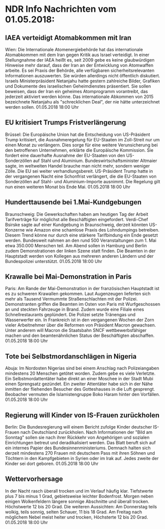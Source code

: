 # NDR Info Nachrichten vom 01.05.2018:


## IAEA verteidigt Atomabkommen mit Iran
Wien: Die Internationale Atomenergiebehörde hat das internationale Atomabkommen mit dem Iran gegen Kritik aus Israel verteidigt. In einer Stellungnahme der IAEA heißt es, seit 2009 gebe es keine glaubwürdigen Hinweise mehr darauf, dass der Iran an der Entwicklung von Atomwaffen arbeite. Es sei Praxis der Behörde, alle verfügbaren sicherheitsrelevanten Informationen auszuwerten. Sie würden allerdings nicht öffentlich diskutiert. Israels Ministerpräsident Netanjahu hatte gestern zahlreiche Bilder, Grafiken und Dokumente des israelischen Geheimdienstes präsentiert. Sie sollen beweisen, dass der Iran ein geheimes Atomprogramm vorantreibt, das jederzeit aktiviert werden könne. Das internationale Abkommen von 2015 bezeichnete Netanjahu als "schrecklichen Deal", der nie hätte unterzeichnet werden sollen. 01.05.2018 18:00 Uhr 

## EU kritisiert Trumps Fristverlängerung
Brüssel: Die Europäische Union hat die Entscheidung von US-Präsident Trump kritisiert, die Ausnahmeregelung für EU-Staaten im Zoll-Streit nur um einen Monat zu verlängern. Dies sorge für eine weitere Verunsicherung bei den betroffenen Unternehmen, erklärte die Europäische Kommission. Sie fordert eine dauerhafte Ausnahme der EU-Staaten von den US-Sonderzöllen auf Stahl und Aluminium. Bundeswirtschaftsminister Altmaier sagte, im weltweiten Handel brauche man nicht mehr, sondern weniger Zölle. Die EU sei weiter verhandlungsbereit. US-Präsident Trump hatte in der vergangenen Nacht eine Schonfrist verlängert, die die EU-Staaten von Sonderzöllen auf Stahl- und Aluminium-Importe ausnimmt. Die Regelung gilt nun einen weiteren Monat bis Ende Mai. 01.05.2018 18:00 Uhr 

## Hunderttausende bei 1.Mai-Kundgebungen
Braunschweig: Die Gewerkschaften haben am heutigen Tag der Arbeit Tarifverträge für möglichst alle Beschäftigten eingefordert. Verdi-Chef Bsirske sagte auf einer Kundgebung in Braunschweig, derzeit könnten US-Konzerne wie Amazon eine schamlose Praxis des Lohndumpings betreiben. Diesem Trend könne nur durch eine stärkere Tarifbindung ein Ende gesetzt werden. Bundesweit nahmen an den rund 500 Veranstaltungen zum 1. Mai etwa 350.000 Menschen teil. Am Abend sollen in Hamburg und Berlin zudem Demonstrationen der linken Szene statt finden. Die Beamten in der Hauptstadt werden von Kollegen aus mehreren anderen Ländern und der Bundespolizei unterstützt. 01.05.2018 18:00 Uhr 

## Krawalle bei Mai-Demonstration in Paris
Paris: Am Rande der Mai-Demonstration in der französischen Hauptstadt ist es zu schweren Krawallen gekommen. Laut Augenzeugen lieferten sich mehr als Tausend Vermummte Straßenschlachten mit der Polizei. Demonstranten griffen die Beamten im Osten von Paris mit Wurfgeschossen an und steckten Fahrzeuge in Brand. Zudem wurde eine Filiale eines Schnellrestaurants geplündert. Die Polizei setzte Tränengas und Wasserwerfer ein. In Frankreich ist in den vergangenen Wochen der Zorn vieler Arbeitnehmer über die Reformen von Präsident Macron gewachsen. Unter anderem will Macron die Staatsbahn SNCF wettbewerbsfähiger machen und den beamtenähnlichen Status der Beschäftigten abschaffen. 01.05.2018 18:00 Uhr 

## Tote bei Selbstmordanschlägen in Nigeria
Abuja: Im Nordosten Nigerias sind bei einem Anschlag nach Polizeiangaben mindestens 20 Menschen getötet worden. Zudem gebe es viele Verletzte. Ein Selbstmordattentäter habe direkt an einer Moschee in der Stadt Mubi einen Sprengsatz gezündet. Ein zweiter Attentäter habe sich in der Nähe inmitten der fliehenden Besucher des Gotteshauses in die Luft gesprengt. Beobacher vermuten die Islamistengruppe Boko Haram hinter den Vorfällen. 01.05.2018 18:00 Uhr 

## Regierung will Kinder von IS-Frauen zurückholen
Berlin: Die Bundesregierung will einem Bericht zufolge Kinder deutscher IS-Frauen nach Deutschland zurückholen. Nach Informationen der "Bild am Sonntag" sollen sie nach ihrer Rückkehr von Angehörigen und sozialen Einrichtungen betreut und deradikalisiert werden. Das Blatt beruft sich auf ein internes Papier des Bundesinnenministeriums. Demnach halten sich derzeit mindestens 270 Frauen mit deutschem Pass mit ihren Söhnen und Töchtern in den Kampfgebieten in Syrien oder im Irak auf. Jedes zweite der Kinder sei dort geboren. 01.05.2018 18:00 Uhr 

## Wettervorhersage
In der Nacht rasch überall trocken und im Verlauf häufig klar. Tiefstwerte plus 7 bis minus 1 Grad, gebietsweise leichter Bodenfrost. Morgen neben einigen Wolkenfeldern längere sonnige Abschnitte und überall trocken. Höchstwerte 12 bis 20 Grad. Die weiteren Aussichten: Am Donnerstag teils wolkig, teils sonnig, selten Schauer, 11 bis 18 Grad. Am Freitag nach möglichem Nebel meist heiter und trocken, Höchsterte 12 bis 20 Grad. 01.05.2018 18:00 Uhr 
